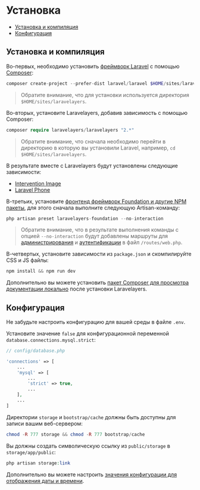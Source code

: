 # Установка

- [Установка и компиляция](#installation-and-compilation)
- [Конфигурация](#configuration)

<a name="installation-and-compilation"></a>
## Установка и компиляция

Во-первых, необходимо установить [фреймворк Laravel](https://laravel.com/) с помощью [Composer](https://getcomposer.org/):

```php
composer create-project --prefer-dist laravel/laravel $HOME/sites/laravelayers "6.*"
```	

> Обратите внимание, что для установки используется директория `$HOME/sites/laravelayers`.

Во-вторых, установите Laravelayers, добавив зависимость с помощью Composer:

```php
composer require laravelayers/laravelayers "2.*"
```	

> Обратите внимание, что сначала необходимо перейти в директорию в которую вы установили Laravel, например, `cd $HOME/sites/laravelayers`.

В результате вместе с Laravelayers будут установлены следующие зависимости:

- [Intervention Image](https://github.com/Intervention/image)
- [Laravel Phone](https://github.com/Propaganistas/Laravel-Phone)

В-третьих, установите [фронтенд фреймворк Foundation и другие NPM пакеты](frontend.md), для этого сначала выполните следующую Artisan-команду: 

```php
php artisan preset laravelayers-foundation --no-interaction
```
	
> Обратите внимание, что в результате выполнения команды с опцией `--no-interaction` будут добавлены маршруты для [администрирования](admin.md) и [аутентификации](auth.md) в файл `/routes/web.php`.

В-четвертых, установите зависимости из `package.json` и скомпилируйте CSS и JS файлы:

```php	
npm install && npm run dev
```

Дополнительно вы можете установить [пакет Composer для просмотра документации локально](https://github.com/laravelayers/laravelayers-docs/blob/master/README.md) после установки Laravelayers.

<a name="configuration"></a>
## Конфигурация

Не забудьте настроить конфигурацию для вашей среды в файле `.env`.

Установите значение `false` для конфигурационной переменной `database.connections.mysql.strict`:

```php
// config/database.php

'connections' => [
	...
	'mysql' => [
		...
		'strict' => true,
		...
	],
	...
]
```

Директории `storage` и `bootstrap/cache` должны быть доступны для записи вашим веб-сервером:

```php
chmod -R 777 storage && chmod -R 777 bootstrap/cache
```

Вы должны создать символическую ссылку из `public/storage` в `storage/app/public`:

```php
php artisan storage:link
```

Дополнительно вы можете настроить [значения конфигурации для отображения даты и времени](date.md).
